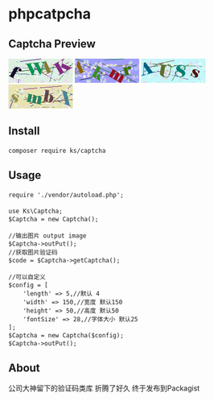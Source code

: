 # phpcatpcha
## Captcha Preview  
![](./img/demo1.png)     ![](./img/demo2.png)     ![](./img/demo3.png)     ![](./img/demo4.png)
## Install
```
composer require ks/captcha
```
## Usage
```
require './vendor/autoload.php';

use Ks\Captcha;
$Captcha = new Captcha();

//输出图片 output image
$Captcha->outPut();
//获取图片验证码
$code = $Captcha->getCaptcha();

//可以自定义
$config = [
	'length' => 5,//默认 4
	'width' => 150,//宽度 默认150
	'height' => 50,//高度 默认50
	'fontSize' => 28,//字体大小 默认25
];
$Captcha = new Captcha($config);
$Captcha->outPut();
```
## About
公司大神留下的验证码类库 折腾了好久 终于发布到Packagist